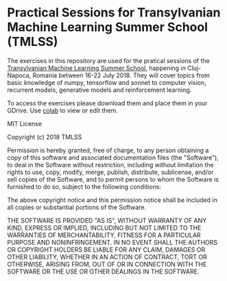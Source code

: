 # Practical Sessions for Transylvanian Machine Learning Summer School (TMLSS)

The exercises in this repository are used for the pratical sessions of the [Transylvanian Machine Learning Summer School](https://tmlss.ro), happening in Cluj-Napoca, Romania between 16-22 July 2018. They will cover topics from basic knowledge of numpy, tensorflow and sonnet to computer vision, recurrent models, generative models and reinforcement learning.

To access the exercises please download them and place them in your GDrive. Use [colab](https://colab.research.google.com) to view or edit them.

MIT License

Copyright (c) 2018 TMLSS

Permission is hereby granted, free of charge, to any person obtaining a copy
of this software and associated documentation files (the "Software"), to deal
in the Software without restriction, including without limitation the rights
to use, copy, modify, merge, publish, distribute, sublicense, and/or sell
copies of the Software, and to permit persons to whom the Software is
furnished to do so, subject to the following conditions:

The above copyright notice and this permission notice shall be included in all
copies or substantial portions of the Software.

THE SOFTWARE IS PROVIDED "AS IS", WITHOUT WARRANTY OF ANY KIND, EXPRESS OR
IMPLIED, INCLUDING BUT NOT LIMITED TO THE WARRANTIES OF MERCHANTABILITY,
FITNESS FOR A PARTICULAR PURPOSE AND NONINFRINGEMENT. IN NO EVENT SHALL THE
AUTHORS OR COPYRIGHT HOLDERS BE LIABLE FOR ANY CLAIM, DAMAGES OR OTHER
LIABILITY, WHETHER IN AN ACTION OF CONTRACT, TORT OR OTHERWISE, ARISING FROM,
OUT OF OR IN CONNECTION WITH THE SOFTWARE OR THE USE OR OTHER DEALINGS IN THE
SOFTWARE.
